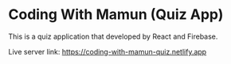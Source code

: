 # Coding With Mamun (Quiz App)

This is a quiz application that developed by React and Firebase.

Live server link: https://coding-with-mamun-quiz.netlify.app
